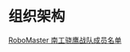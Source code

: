 # 组织架构

[RoboMaster 南工骁鹰战队成员名单](https://docs.qq.com/sheet/DRHd1dW16YnVCYnJ6)

[^_^]: (date:2020-05-10)
